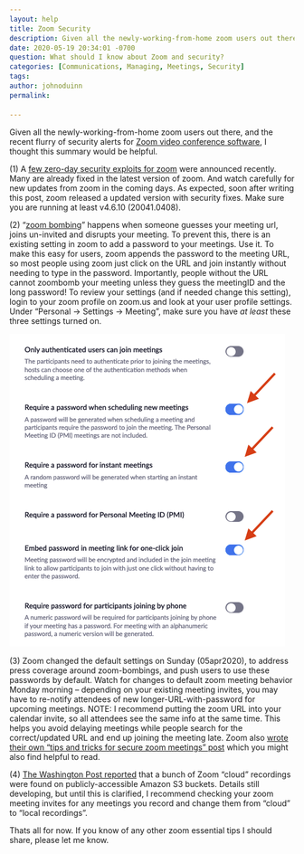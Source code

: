 ```yaml
---
layout: help
title: Zoom Security
description: Given all the newly-working-from-home zoom users out there, and the recent flurry of security alerts for Zoom video conference software, I thought this summary would be helpful.
date: 2020-05-19 20:34:01 -0700
question: What should I know about Zoom and security?
categories: [Communications, Managing, Meetings, Security]
tags: 
author: johnoduinn
permalink: 

---
```


Given all the newly-working-from-home zoom users out there, and the recent flurry of security alerts for [Zoom video conference software](http://zoom.us/), I thought this summary would be helpful.

(1) A [few zero-day security exploits for zoom](https://cve.mitre.org/cgi-bin/cvekey.cgi?keyword=zoom) were announced recently. Many are already fixed in the latest version of zoom. And watch carefully for new updates from zoom in the coming days. As expected, soon after writing this post, zoom released a updated version with security fixes. Make sure you are running at least v4.6.10 (20041.0408).

(2) “[zoom bombing](https://en.wikipedia.org/wiki/Zoombombing)” happens when someone guesses your meeting url, joins un-invited and disrupts your meeting. To prevent this, there is an existing setting in zoom to add a password to your meetings. Use it. To make this easy for users, zoom appends the password to the meeting URL, so most people using zoom just click on the URL and join instantly without needing to type in the password. Importantly, people without the URL cannot zoombomb your meeting unless they guess the meetingID and the long password! To review your settings (and if needed change this setting), login to your zoom profile on zoom.us and look at your user profile settings. Under “Personal -> Settings -> Meeting”, make sure you have *at least* these three settings turned on.

![Zoom security settings](/img/posts/zoom-security-settings.png)

(3) Zoom changed the default settings on Sunday (05apr2020), to address press coverage around zoom-bombings, and push users to use these passwords by default. Watch for changes to default zoom meeting behavior Monday morning – depending on your existing meeting invites, you may have to re-notify attendees of new longer-URL-with-password for upcoming meetings. NOTE: I recommend putting the zoom URL into your calendar invite, so all attendees see the same info at the same time. This helps you avoid delaying meetings while people search for the correct/updated URL and end up joining the meeting late. Zoom also [wrote their own “tips and tricks for secure zoom meetings” post](https://blog.zoom.us/wordpress/2019/12/04/hosts-admins-secure-zoom-meeting-experience) which you might also find helpful to read.

(4) [The Washington Post reported](https://www.washingtonpost.com/technology/2020/04/03/thousands-zoom-video-calls-left-exposed-open-web) that a bunch of Zoom “cloud” recordings were found on publicly-accessible Amazon S3 buckets. Details still developing, but until this is clarified, I recommend checking your zoom meeting invites for any meetings you record and change them from “cloud” to “local recordings”.

Thats all for now. If you know of any other zoom essential tips I should share, please let me know. 